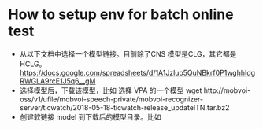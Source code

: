 # How to setup env for batch online test

- 从以下文档中选择一个模型链接。目前除了CNS 模型是CLG，其它都是HCLG。
https://docs.google.com/spreadsheets/d/1A1Jzluo5QuNBkrf0P1wghhIdgRWGLA9rcE1J5q6__gM
- 选择模型后，下载该模型，比如 选择 VPA 的一个模型
  wget http://mobvoi-oss/v1/ufile/mobvoi-speech-private/mobvoi-recognizer-server/ticwatch/2018-05-18-ticwatch-release_updateITN.tar.bz2
- 创建软链接 model 到下载后的模型目录。比如
  
<!--stackedit_data:
eyJoaXN0b3J5IjpbOTcwMTc5MDIxLC0xMTUxODUxNTc4XX0=
-->
